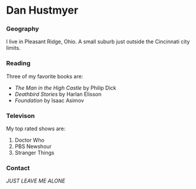# Dan Hustmyer

### Geography

I live in Pleasant Ridge, Ohio. A small suburb just outside the Cincinnati city limits.

### Reading

Three of my favorite books are:

- *The Man in the High Castle* by Philip Dick
- *Deathbird Stories* by Harlan Elisson
- *Foundation* by Isaac Asimov

### Televison

My top rated shows are:

1. Doctor Who
2. PBS Newshour
3. Stranger Things

### Contact

*JUST LEAVE ME ALONE*

